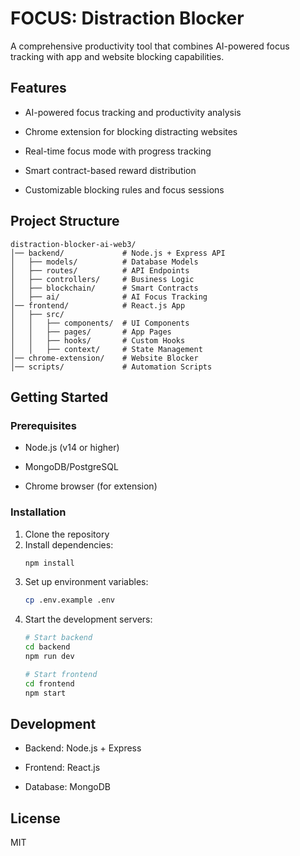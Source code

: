 # FOCUS: Distraction Blocker 

A comprehensive productivity tool that combines AI-powered focus tracking with app and website blocking capabilities.

## Features

- AI-powered focus tracking and productivity analysis

- Chrome extension for blocking distracting websites
- Real-time focus mode with progress tracking
- Smart contract-based reward distribution
- Customizable blocking rules and focus sessions

## Project Structure

```
distraction-blocker-ai-web3/
│── backend/             # Node.js + Express API
│   ├── models/          # Database Models
│   ├── routes/          # API Endpoints
│   ├── controllers/     # Business Logic
│   ├── blockchain/      # Smart Contracts
│   ├── ai/              # AI Focus Tracking
│── frontend/            # React.js App
│   ├── src/
│   │   ├── components/  # UI Components
│   │   ├── pages/       # App Pages
│   │   ├── hooks/       # Custom Hooks
│   │   ├── context/     # State Management
│── chrome-extension/    # Website Blocker
│── scripts/             # Automation Scripts

```

## Getting Started

### Prerequisites

- Node.js (v14 or higher)
- MongoDB/PostgreSQL

- Chrome browser (for extension)

### Installation

1. Clone the repository
2. Install dependencies:
   ```bash
   npm install
   ```
3. Set up environment variables:
   ```bash
   cp .env.example .env
   ```
4. Start the development servers:
   ```bash
   # Start backend
   cd backend
   npm run dev
   
   # Start frontend
   cd frontend
   npm start
   ```

## Development

- Backend: Node.js + Express
- Frontend: React.js


- Database: MongoDB

## License

MIT 
